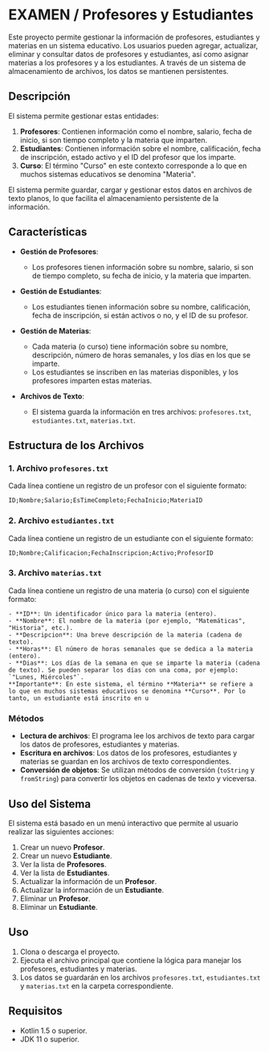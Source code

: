 # EXAMEN / Profesores y Estudiantes

Este proyecto permite gestionar la información de profesores, estudiantes y materias en un sistema educativo. Los usuarios pueden agregar, actualizar, eliminar y consultar datos de profesores y estudiantes, así como asignar materias a los profesores y a los estudiantes. A través de un sistema de almacenamiento de archivos, los datos se mantienen persistentes.

## Descripción

El sistema permite gestionar estas entidades:

1. **Profesores**: Contienen información como el nombre, salario, fecha de inicio, si son tiempo completo y la materia que imparten.
2. **Estudiantes**: Contienen información sobre el nombre, calificación, fecha de inscripción, estado activo y el ID del profesor que los imparte.
2. **Curso**: El término "Curso" en este contexto corresponde a lo que en muchos sistemas educativos se denomina "Materia".


El sistema permite guardar, cargar y gestionar estos datos en archivos de texto planos, lo que facilita el almacenamiento persistente de la información.

## Características

- **Gestión de Profesores**: 
  - Los profesores tienen información sobre su nombre, salario, si son de tiempo completo, su fecha de inicio, y la materia que imparten.
  
- **Gestión de Estudiantes**: 
  - Los estudiantes tienen información sobre su nombre, calificación, fecha de inscripción, si están activos o no, y el ID de su profesor.

- **Gestión de Materias**: 
  - Cada materia (o curso) tiene información sobre su nombre, descripción, número de horas semanales, y los días en los que se imparte.
  - Los estudiantes se inscriben en las materias disponibles, y los profesores imparten estas materias.
  
  
- **Archivos de Texto**: 
  - El sistema guarda la información en tres archivos: `profesores.txt`, `estudiantes.txt`, `materias.txt`.
  
## Estructura de los Archivos

### 1. Archivo `profesores.txt`

Cada línea contiene un registro de un profesor con el siguiente formato:
```
ID;Nombre;Salario;EsTimeCompleto;FechaInicio;MateriaID
```
### 2. Archivo `estudiantes.txt`

Cada línea contiene un registro de un estudiante con el siguiente formato:
```
ID;Nombre;Calificacion;FechaInscripcion;Activo;ProfesorID
```
### 3. Archivo `materias.txt`

Cada línea contiene un registro de una materia (o curso) con el siguiente formato:
```
- **ID**: Un identificador único para la materia (entero).
- **Nombre**: El nombre de la materia (por ejemplo, "Matemáticas", "Historia", etc.).
- **Descripcion**: Una breve descripción de la materia (cadena de texto).
- **Horas**: El número de horas semanales que se dedica a la materia (entero).
- **Dias**: Los días de la semana en que se imparte la materia (cadena de texto). Se pueden separar los días con una coma, por ejemplo: `"Lunes, Miércoles"`.
**Importante**: En este sistema, el término **Materia** se refiere a lo que en muchos sistemas educativos se denomina **Curso**. Por lo tanto, un estudiante está inscrito en u
```

### Métodos

- **Lectura de archivos**: El programa lee los archivos de texto para cargar los datos de profesores, estudiantes y materias.
- **Escritura en archivos**: Los datos de los profesores, estudiantes y materias se guardan en los archivos de texto correspondientes.
- **Conversión de objetos**: Se utilizan métodos de conversión (`toString` y `fromString`) para convertir los objetos en cadenas de texto y viceversa.

## Uso del Sistema

El sistema está basado en un menú interactivo que permite al usuario realizar las siguientes acciones:

1. Crear un nuevo **Profesor**.
2. Crear un nuevo **Estudiante**.
3. Ver la lista de **Profesores**.
4. Ver la lista de **Estudiantes**.
5. Actualizar la información de un **Profesor**.
6. Actualizar la información de un **Estudiante**.
7. Eliminar un **Profesor**.
8. Eliminar un **Estudiante**.

## Uso

1. Clona o descarga el proyecto.
2. Ejecuta el archivo principal que contiene la lógica para manejar los profesores, estudiantes y materias.
3. Los datos se guardarán en los archivos `profesores.txt`, `estudiantes.txt` y `materias.txt` en la carpeta correspondiente.

## Requisitos

- Kotlin 1.5 o superior.
- JDK 11 o superior.
